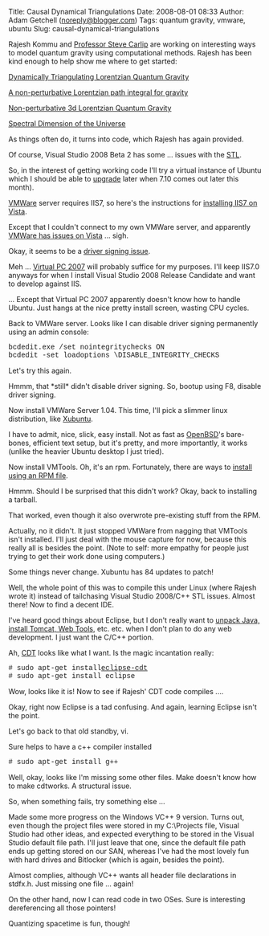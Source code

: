 Title: Causal Dynamical Triangulations
Date: 2008-08-01 08:33
Author: Adam Getchell (noreply@blogger.com)
Tags: quantum gravity, vmware, ubuntu
Slug: causal-dynamical-triangulations

Rajesh Kommu and [Professor Steve
Carlip](http://www.physics.ucdavis.edu/Text/Carlip.html) are working on
interesting ways to model quantum gravity using computational methods.
Rajesh has been kind enough to help show me where to get started:  
  
[Dynamically Triangulating Lorentzian Quantum
Gravity](http://arxiv.org/PS_cache/hep-th/pdf/0105/0105267v1.pdf)  
  
[A non-perturbative Lorentzian path integral for
gravity](http://arxiv.org/PS_cache/hep-th/pdf/0002/0002050v3.pdf)  
  
[Non-perturbative 3d Lorentzian Quantum
Gravity](http://arxiv.org/PS_cache/hep-th/pdf/0011/0011276v2.pdf)  
  
[Spectral Dimension of the
Universe](http://arxiv.org/PS_cache/hep-th/pdf/0505/0505113v2.pdf)  
  
As things often do, it turns into code, which Rajesh has again
provided.  
  
Of course, Visual Studio 2008 Beta 2 has some ... issues with the
[STL](http://blogs.msdn.com/vcblog/archive/2006/08/02/686894.aspx).  
  
So, in the interest of getting working code I'll try a virtual instance
of Ubuntu which I should be able to
[upgrade](http://www.ubuntu.com/getubuntu/upgrading) later when 7.10
comes out later this month).  
  
[VMWare](http://register.vmware.com/content/download.html) server
requires IIS7, so here's the instructions for [installing IIS7 on
Vista](http://www.iis.net/articles/view.aspx/IIS7/Deploy-an-IIS7-Server/Installing-IIS7/Install-IIS7-on-Vista).  
  
Except that I couldn't connect to my own VMWare server, and apparently
[VMWare has issues on
Vista](http://weblogs.asp.net/kdente/archive/2007/03/14/vmware-on-vista-lameness.aspx)
... sigh.  
  
Okay, it seems to be a [driver signing
issue](http://communities.vmware.com/docs/DOC-1375).  
  
Meh ... [Virtual PC
2007](http://www.microsoft.com/windows/products/winfamily/virtualpc/default.mspx)
will probably suffice for my purposes. I'll keep IIS7.0 anyways for when
I install Visual Studio 2008 Release Candidate and want to develop
against IIS.  
  
... Except that Virtual PC 2007 apparently doesn't know how to handle
Ubuntu. Just hangs at the nice pretty install screen, wasting CPU
cycles.  
  
Back to VMWare server. Looks like I can disable driver signing
permanently using an admin console:  
  
<span style="font-family: courier new;">bcdedit.exe /set
nointegritychecks ON  
bcdedit -set loadoptions \\DISABLE\_INTEGRITY\_CHECKS  
  
</span>Let's try this again.  
  
Hmmm, that \*still\* didn't disable driver signing. So, bootup using F8,
disable driver signing.  
  
Now install VMWare Server 1.04. This time, I'll pick a slimmer linux
distribution, like [Xubuntu](http://www.xubuntu.org/).  
  
I have to admit, nice, slick, easy install. Not as fast as
[OpenBSD](http://www.openbsd.org/)'s bare-bones, efficient text setup,
but it's pretty, and more importantly, it works (unlike the heavier
Ubuntu desktop I just tried).  
  
Now install VMTools. Oh, it's an rpm. Fortunately, there are ways to
[install using an RPM
file](https://ubuntu.wordpress.com/2005/09/23/installing-using-an-rpm-file/).  
  
Hmmm. Should I be surprised that this didn't work? Okay, back to
installing a tarball.  
  
That worked, even though it also overwrote pre-existing stuff from the
RPM.  
  
Actually, no it didn't. It just stopped VMWare from nagging that VMTools
isn't installed. I'll just deal with the mouse capture for now, because
this really all is besides the point. (Note to self: more empathy for
people just trying to get their work done using computers.)  
  
Some things never change. Xubuntu has 84 updates to patch!  
  
Well, the whole point of this was to compile this under Linux (where
Rajesh wrote it) instead of tailchasing Visual Studio 2008/C++ STL
issues. Almost there! Now to find a decent IDE.  
  
I've heard good things about Eclipse, but I don't really want to [unpack
Java, install Tomcat, Web
Tools](https://help.ubuntu.com/community/EclipseWebTools), etc. etc.
when I don't plan to do any web development. I just want the C/C++
portion.  
  
Ah, [CDT](http://wiki.eclipse.org/index.php/CDT) looks like what I want.
Is the magic incantation really:  
  
<span style="font-family: courier new;">\# sudo apt-get
install</span>[<span
style="font-family: courier new;">eclipse-cdt</span>](http://packages.ubuntu.com/edgy-backports/devel/eclipse-cdt)<span
style="font-family: courier new;">  
\# sudo apt-get install eclipse</span>  
  
Wow, looks like it is! Now to see if Rajesh' CDT code compiles ....  
  
Okay, right now Eclipse is a tad confusing. And again, learning Eclipse
isn't the point.  
  
Let's go back to that old standby, vi.  
  
Sure helps to have a c++ compiler installed  
  
<span style="font-family: courier new;">\# sudo apt-get install
g++</span>  
  
Well, okay, looks like I'm missing some other files. Make doesn't know
how to make cdtworks. A structural issue.  
  
So, when something fails, try something else ...  
  
Made some more progress on the Windows VC++ 9 version. Turns out, even
though the project files were stored in my C:\\Projects file, Visual
Studio had other ideas, and expected everything to be stored in the
Visual Studio default file path. I'll just leave that one, since the
default file path ends up getting stored on our SAN, whereas I've had
the most lovely fun with hard drives and Bitlocker (which is again,
besides the point).  
  
Almost complies, although VC++ wants all header file declarations in
stdfx.h. Just missing one file ... again!  
  
On the other hand, now I can read code in two OSes. Sure is interesting
dereferencing all those pointers!  
  
Quantizing spacetime is fun, though!
